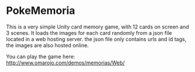 # PokeMemoria
This is a very simple Unity card memory game, with 12 cards on screen and 3 scenes.
It loads the images for each card randomly from a json file located in a web hosting server.
the json file only contains urls and id tags, the images are also hosted online.

You can play the game here: http://www.omarojo.com/demos/memorias/Web/


